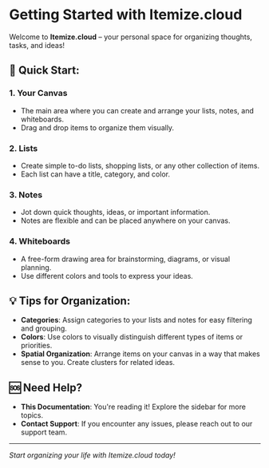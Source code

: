 # Getting Started with Itemize.cloud

Welcome to **Itemize.cloud** – your personal space for organizing thoughts, tasks, and ideas!

## 🚀 Quick Start:

### 1. **Your Canvas**
- The main area where you can create and arrange your lists, notes, and whiteboards.
- Drag and drop items to organize them visually.

### 2. **Lists**
- Create simple to-do lists, shopping lists, or any other collection of items.
- Each list can have a title, category, and color.

### 3. **Notes**
- Jot down quick thoughts, ideas, or important information.
- Notes are flexible and can be placed anywhere on your canvas.

### 4. **Whiteboards**
- A free-form drawing area for brainstorming, diagrams, or visual planning.
- Use different colors and tools to express your ideas.

## 💡 Tips for Organization:

- **Categories**: Assign categories to your lists and notes for easy filtering and grouping.
- **Colors**: Use colors to visually distinguish different types of items or priorities.
- **Spatial Organization**: Arrange items on your canvas in a way that makes sense to you. Create clusters for related ideas.

## 🆘 Need Help?

- **This Documentation**: You're reading it! Explore the sidebar for more topics.
- **Contact Support**: If you encounter any issues, please reach out to our support team.

---

*Start organizing your life with Itemize.cloud today!*